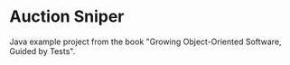 # Auction Sniper

Java example project from the book "Growing Object-Oriented Software, Guided by Tests".
